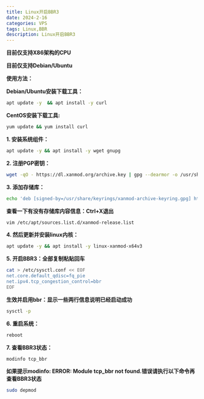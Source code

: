```yaml
---
title: Linux开启BBR3
date: 2024-2-16
categories: VPS
tags: Linux,BBR
description: Linux开启BBR3
---
```


**目前仅支持X86架构的CPU**

**目前仅支持Debian/Ubuntu**

**使用方法：**

**Debian/Ubuntu安装下载工具：**

```bash
apt update -y  && apt install -y curl
```

**CentOS安装下载工具:**

```bash
yum update && yum install curl
```

**1. 安装系统组件：**

```bash
apt update -y && apt install -y wget gnupg
```

**2. 注册PGP密钥：**

```bash
wget -qO - https://dl.xanmod.org/archive.key | gpg --dearmor -o /usr/share/keyrings/xanmod-archive-keyring.gpg --yes
```

**3. 添加存储库：**

```bash
echo 'deb [signed-by=/usr/share/keyrings/xanmod-archive-keyring.gpg] http://deb.xanmod.org releases main' | tee /etc/apt/sources.list.d/xanmod-release.list
```

**查看一下有没有存储库内容信息：Ctrl+X退出**

```bash
vim /etc/apt/sources.list.d/xanmod-release.list
```

**4. 然后更新并安装linux内核：**

```bash
apt update -y && apt install -y linux-xanmod-x64v3
```

**5. 开启BBR3：全部复制粘贴回车**

```bash
cat > /etc/sysctl.conf << EOF
net.core.default_qdisc=fq_pie
net.ipv4.tcp_congestion_control=bbr
EOF
```

**生效并启用bbr：显示一些两行信息说明已经启动成功**

```bash
sysctl -p
```

**6. 重启系统：**

```bash
reboot
```

**7. 查看BBR3状态：**

```bash
modinfo tcp_bbr
```

**如果提示modinfo: ERROR: Module tcp_bbr not found.错误请执行以下命令再查看BBR3状态**

```bash
sudo depmod
```

